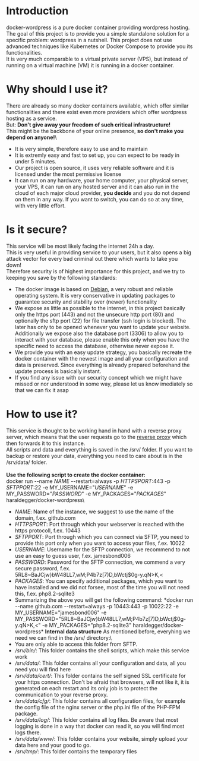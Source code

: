 Introduction
============

docker-wordpress is a pure docker container providing wordpress hosting.
The goal of this project is to provide you a simple standalone solution for a specific problem: wordpress in a nutshell.
This project does not use advanced techniques like Kubernetes or Docker Compose to provide you its functionalities.\
It is very much comparable to a virtual private server (VPS), but instead of running on a virtual machine (VM) it is running in a docker container.

Why should I use it?
============
There are already so many docker containers available, which offer similar functionalities and there exist even more providers which offer wordpress hosting as a service.\
But: **Don't give away your freedom of such critical infrastructure!**\
This might be the backbone of your online presence, **so don't make you depend on anyone!**\
- It is very simple, therefore easy to use and to maintain
- It is extremly easy and fast to set up, you can expect to be ready in under 5 minutes.
- Our project is open source, it uses very reliable software and it is licensed under the most permissive license
- It can run on any hardware, your home computer, your physical server, your VPS, it can run on any hosted server and it can also run in the cloud of each major cloud provider, **you decide** and you do not depend on them in any way. If you want to switch, you can do so at any time, with very little effort.

Is it secure?
============
This service will be most likely facing the internet 24h a day.\
This is very useful in providing service to your users, but it also opens a big attack vector for every bad criminal out there which wants to take you down!\
Therefore security is of highest importance for this project, and we try to keeping you save by the following standards:
- The docker image is based on [Debian], a very robust and reliable operating system. It is very conservative in updating packages to guarantee security and stability over (newer) functionality
- We expose as little as possible to the internet, in this project basically only the https port (443) and not the unsecure http port (80) and optionally the sftp port (22) for file transfer (ssh login is blocked). The later has only to be opened whenever you want to update your website. Additionally we expose also the database port (3306) to allow you to interact with your database, please enable this only when you have the specific need to access the database, otherwise never expose it.
- We provide you with an easy update strategy, you basically recreate the docker container with the newest image and all your configuration and data is preserved. Since everything is already prepared beforehand the update process is basically instant.
- If you find any issue with our security concept which we might have missed or nor understood in some way, please let us know imediately so that we can fix it asap

How to use it?
============
This service is thought to be working hand in hand with a reverse proxy server, which means that the user requests go to the [reverse proxy] which then forwards it to this instance.\
All scripts and data and everything is saved in the /srv/ folder. If you want to backup or restore your data, everything you need to care about is in the /srv/data/ folder.\
\
**Use the following script to create the docker container:**\
docker run --name *NAME* --restart=always -p *HTTPSPORT*:443 -p *SFTPPORT*:22 -e MY_USERNAME="*USERNAME*" -e MY_PASSWORD="*PASSWORD*" -e MY_PACKAGES="*PACKAGES*" haraldegger/docker-wordpress\
- *NAME*: Name of the instance, we suggest to use the name of the domain, f.ex. github.com
- *HTTPSPORT*: Port through which your webserver is reached with the https protocoll, f.ex. 10443
- *SFTPPORT*: Port through which you can connect via SFTP, you need to provide this port only when you want to access your files, f.ex. 10022
- *USERNAME*: Username for the SFTP connection, we recommend to not use an easy to guess user, f.ex. jamesbond006
- *PASSWORD*: Password for the SFTP connection, we commend a very secure password, f.ex. 5RL8~BaJCjw}bW48LL7,wM;P4b7z[7)D,bWctj$0g-y.qN>K,<
- *PACKAGES*: You can specify additional packages, which you want to have installed and we did not forsee, most of the time you will not need this, f.ex. php8.2-sqlite3
- Summarizing the above you will get the following command: *docker run --name github.com --restart=always -p 10443:443 -p 10022:22 -e MY_USERNAME="jamesbond006" -e MY_PASSWORD="5RL8~BaJCjw}bW48LL7,wM;P4b7z[7)D,bWctj$0g-y.qN>K,<" -e MY_PACKAGES="php8.2-sqlite3" haraldegger/docker-wordpress\*
**Internal data structure**
As mentioned before, everyhing we need we can find in the /srv/ directory:\
- You are only able to access this folder from SFTP.
- */srv/bin/*: This folder contains the shell scripts, which make this service work
- */srv/data/*: This folder contains all your configuration and data, all you need you will find here
- */srv/data/cert/*: This folder contains the self signed SSL certificate for your https connection. Don't be afraid that browsers, will not like it, it is generated on each restart and its only job is to protect the communication to your reverse proxy.
- */srv/data/cfg/*: This folder contains all configuration files, for example the config file of the nginx server or the php.ini file of the PHP-FPM package.
- */srv/data/log/*: This folder contains all log files. Be aware that most logging is done in a way that docker can read it, so you will find most logs there.
- */srv/data/www/*: This folder contains your website, simply upload your data here and your good to go.
- */srv/tmp/*: This folder contains the temporary files

[Debian]: https://www.debian.org/
[reverse proxy]: https://en.wikipedia.org/wiki/Reverse_proxy
